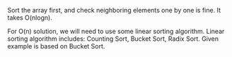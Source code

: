 
Sort the array first, and check neighboring elements one by one is fine. It takes O(nlogn).

For O(n) solution, we will need to use some linear sorting algorithm. Linear sorting algorithm includes:
Counting Sort, Bucket Sort, Radix Sort. 
Given example is based on Bucket Sort.

